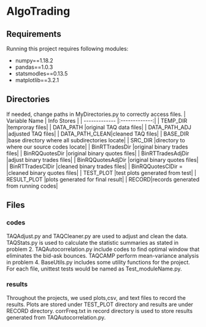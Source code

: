 # AlgoTrading

## Requirements

Running this project requires following modules:
- numpy==1.18.2
- pandas==1.0.3
- statsmodles==0.13.5
- matplotlib==3.2.1

## Directories
If needed, change paths in MyDirectories.py to correctly access files. 
| Variable Name | Info Stores   | 
| ------------- |:-------------:| 
| TEMP_DIR      |temproray files|
| DATA_PATH     |original TAQ data files|
| DATA_PATH_ADJ |adjusted TAQ files|
| DATA_PATH_CLEAN|cleaned TAQ files|
| BASE_DIR       |base directory where all subdirectories locate|
| SRC_DIR |directory to where our source codes locate|
| BinRTTradesDir |original binary trades files|
| BinRQQuotesDir |original binary quotes files|
| BinRTTradesAdjDir |adjust binary trades files|
| BinRQQuotesAdjDir |original binary quotes files|
| BinRTTradesClDir |cleaned binary trades files|
| BinRQQuotesClDir = |cleaned binary quotes files|
| TEST_PLOT |test plots generated from test|
| RESULT_PLOT |plots generated for final result|
| RECORD|records generated from running codes|

## Files
### codes
TAQAdjust.py and TAQCleaner.py are used to adjust and clean the data. TAQStats.py is used to calculate the statistic summaries as stated in problem 2. TAQAutocorrelation.py include codes to find optimal window that eliminates the bid-ask bounces. TAQCAMP perform mean-variance analysis in problem 4. BaseUtils.py includes some utility functions for the project. For each file, unittest tests would be named as Test_moduleName.py. 
### results
Throughout the projects, we used plots,csv, and text files to record the results. Plots are stored under TEST_PLOT directory and results are under RECORD directory. corrFreq.txt in record directory is used to store results generated from TAQAutocorrelation.py.


